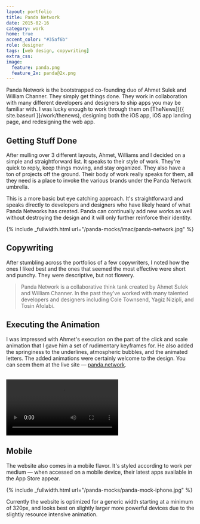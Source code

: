 ```yaml
---
layout: portfolio
title: Panda Network
date: 2015-02-16
category: work
home: true
accent_color: "#35af6b"
role: designer
tags: [web design, copywriting]
extra_css:
image:
  feature: panda.png
  feature_2x: panda@2x.png
---
```


Panda Network is the bootstrapped co-founding duo of Ahmet Sulek and William Channer. They simply get things done. They work in collaboration with many different developers and designers to ship apps you may be familiar with. I was lucky enough to work through them on [TheNews]({{ site.baseurl }}/work/thenews), designing both the iOS app, iOS app landing page, and redesigning the web app.

## Getting Stuff Done

After mulling over 3 different layouts, Ahmet, Williams and I decided on a simple and straightforward list. It speaks to their style of work. They're quick to reply, keep things moving, and stay organized. They also have a ton of projects off the ground. Their body of work really speaks for them, all they need is a place to invoke the various brands under the Panda Network umbrella.

This is a more basic but eye catching approach. It's straightforward and speaks directly to developers and designers who have likely heard of what Panda Networks has created. Panda can continually add new works as well without destroying the design and it will only further reinforce their identity.


{% include _fullwidth.html url="/panda-mocks/imac/panda-network.jpg"  %}


## Copywriting

After stumbling across the portfolios of a few copywriters, I noted how the ones I liked best and the ones that seemed the most effective were short and punchy. They were descriptive, but not flowery.

> Panda Network is a collaborative think tank created by Ahmet Sulek and William Channer. In the past they've worked with many talented developers and designers including Cole Townsend, Yagiz Nizipli, and Tosin Afolabi.

## Executing the Animation

I was impressed with Ahmet's execution on the part of the click and scale animation that I gave him a set of rudimentary keyframes for. He also added the springiness to the underlines, atmospheric bubbles, and the animated letters. The added animations were certainly welcome to the design. You can seem them at the live site — [panda.network](http://panda.network).

<br>

<div>
<video controls="false" autoplay="autoplay">
  <source src="{{ site.url }}/images/inline/panda-screen.mp4" type="video/mp4">
  <div>{% include _fluidbox.html grid="full" class="" alt="Panda Networks landing page" url="panda-networks.jpg" loweres="" %}</div>
</video>
</div>

## Mobile

The website also comes in a mobile flavor. It's styled according to work per medium — when accessed on a mobile device, their latest apps available in the App Store appear.

{% include _fullwidth.html url="/panda-mocks/panda-mock-iphone.jpg"  %}

Currently the website is optimized for a generic width starting at a minimum of 320px, and looks best on slightly larger more powerful devices due to the slightly resource intensive animation. 
